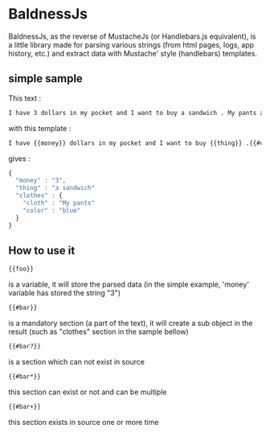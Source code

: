 # BaldnessJs

BaldnessJs, as the reverse of MustacheJs (or Handlebars.js equivalent), is a little library made for parsing various strings (from html pages, logs, app history, etc.) and extract data with Mustache' style (handlebars) templates.

## simple sample

This text :
```html
I have 3 dollars in my pocket and I want to buy a sandwich . My pants are blue.
```
with this template :
```html
I have {{money}} dollars in my pocket and I want to buy {{thing}} .{{#clothes}} {{cloth}} are {{color}}.{{/clothes}}
```
gives :
```js
{
  "money" : "3",
  "thing" : "a sandwich"
  "clothes" : {
    "cloth" : "My pants"
    "color" : "blue"
  }
}
```

## How to use it

```html
{{foo}}
```
is a variable, it will store the parsed data (in the simple example, 'money' variable has stored the string "3")

```html
{{#bar}}
```
is a mandatory section (a part of the text), it will create a sub object in the result (such as "clothes" section in the sample bellow)

```html
{{#bar?}}
```
is a section which can not exist in source

```html
{{#bar*}}
```
this section can exist or not and can be multiple

```html
{{#bar+}}
```
this section exists in source one or more time
